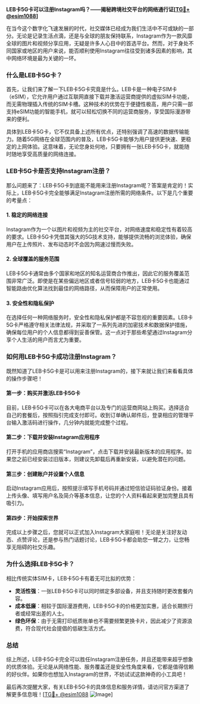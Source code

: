 **LEB卡5G卡可以注册Instagram吗？——揭秘跨境社交平台的网络通行证[[TG💪+ @esim1088](https://t.me/s/esim1088)]**

在当今这个数字化飞速发展的时代，社交媒体已经成为我们生活中不可或缺的一部分。无论是记录生活点滴，还是与全球的朋友保持联系，Instagram作为一款风靡全球的图片和视频分享应用，无疑是许多人心目中的首选平台。然而，对于身处不同国家或地区的用户来说，能否顺利使用Instagram往往受到诸多因素的影响，其中网络环境是最为关键的一环。

### **什么是LEB卡5G卡？**

首先，让我们来了解一下LEB卡5G卡究竟是什么。LEB卡是一种电子SIM卡（eSIM），它允许用户通过互联网直接下载并激活运营商提供的虚拟SIM卡功能，而无需物理插入传统的SIM卡槽。这种技术的优势在于便捷性极高，用户只需一部支持eSIM功能的智能手机，就可以轻松切换不同的运营商服务，享受国际漫游带来的便利。

具体到LEB卡5G卡，它不仅具备上述所有优点，还特别强调了高速的数据传输能力。随着5G网络在全球范围内的普及，LEB卡5G卡能够为用户提供更快速、更稳定的上网体验。这意味着，无论您身处何地，只要拥有一张LEB卡5G卡，就能随时随地享受高质量的网络连接。

### **LEB卡5G卡是否支持Instagram注册？**

那么问题来了：LEB卡5G卡到底能不能用来注册Instagram呢？答案是肯定的！实际上，LEB卡5G卡完全能够满足Instagram注册所需的网络条件。以下是几个重要的考量点：

#### **1. 稳定的网络连接**
Instagram作为一个以图片和视频为主的社交平台，对网络速度和稳定性有着较高的要求。LEB卡5G卡凭借其强大的5G技术支持，能够提供流畅的浏览体验，确保用户在上传照片、发布动态时不会因为网速过慢而失败。

#### **2. 全球覆盖的服务范围**
LEB卡5G卡通常由多个国家和地区的知名运营商合作推出，因此它的服务覆盖范围非常广泛。即使是在某些偏远地区或者信号较弱的地方，LEB卡5G卡也能通过智能路由优化算法找到最佳的网络路径，从而保障用户的正常使用。

#### **3. 安全性和隐私保护**
在选择任何一种网络服务时，安全性和隐私保护都是不容忽视的重要因素。LEB卡5G卡严格遵守相关法律法规，并采取了一系列先进的加密技术和数据保护措施，确保每位用户的个人信息都得到妥善保管。这一点对于那些希望通过Instagram分享个人生活的用户而言尤为重要。

### **如何用LEB卡5G卡成功注册Instagram？**

既然知道了LEB卡5G卡是可以用来注册Instagram的，接下来就让我们来看看具体的操作步骤吧！

#### **第一步：购买并激活LEB卡5G卡**
目前，LEB卡5G卡可以在各大电商平台以及专门的运营商网站上购买。选择适合自己的套餐后，按照指引完成支付即可。收到订单确认邮件后，登录相应的管理平台输入激活码进行操作，几分钟内就能完成整个过程。

#### **第二步：下载并安装Instagram应用程序**
打开手机的应用商店搜索“Instagram”，点击下载并安装最新版本的应用程序。如果您之前已经安装过旧版本，则建议先卸载后再重新安装，以避免潜在的问题。

#### **第三步：创建账户并设置个人信息**
启动Instagram应用后，按照提示填写手机号码并通过短信验证码验证身份。接着上传头像、填写用户名及简介等基本信息，让您的个人资料看起来更加完整且具有吸引力。

#### **第四步：开始探索世界**
完成以上步骤之后，您就可以正式加入Instagram大家庭啦！无论是关注好友动态、点赞评论，还是参与热门话题讨论，LEB卡5G卡都会助您一臂之力，让您畅享无阻碍的社交乐趣。

### **为什么选择LEB卡5G卡？**

相比传统实体SIM卡，LEB卡5G卡有着无可比拟的优势：

- **灵活性强**：一张LEB卡5G卡可以同时绑定多部设备，并且支持随时更改套餐内容。
- **成本低廉**：相较于国际漫游费用，LEB卡5G卡的价格更加实惠，适合长期旅行者或经常出差的人士。
- **绿色环保**：由于无需打印纸质账单也不需要频繁更换卡片，因此减少了资源浪费，符合现代社会提倡的低碳生活方式。

### **总结**

综上所述，LEB卡5G卡完全可以胜任Instagram注册任务，并且还能带来超乎想象的优质体验。无论是从网络性能、服务覆盖还是安全性角度来看，它都是值得信赖的好伙伴。如果你也想加入Instagram的世界，不妨试试这款神奇的小工具吧！

最后再次提醒大家，有关LEB卡5G卡的具体信息和服务详情，请访问官方渠道了解更多信息哦！[[TG💪+ @esim1088](https://t.me/s/esim1088) ![Image](https://i.postimg.cc/4NQfJmqS/Snipaste-2025-05-13-00-14-12.png)]